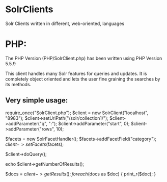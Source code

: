 SolrClients
===========

Solr Clients written in different, web-oriented, languages

PHP:
===========

The PHP Version (PHP/SolrClient.php) has been written using PHP Version 5.5.9

This client handles many Solr features for queries and updates.
It is completely object oriented and lets the user fine graining the searches by its methods.

Very simple usage:
------------------

  require_once("SolrClient.php");
  $client = new SolrClient("localhost", "8983");
  $client->setUriPath("/solr/collection1/");
  $client->addParameter("q", "*:*");
  $client->addParameter("start", 0);
  $client->addParameter("rows", 10);
  
  $facets = new SolrFacetHandler();
  $facets->addFacetField("category");
  $client->setFacets($facets);
  
  $client->doQuery();
  
  echo $client->getNumberOfResults();
  
  $docs = $client->getResults();
  foreach ($docs as $doc) {
    print_r($doc);
  }
  
  


